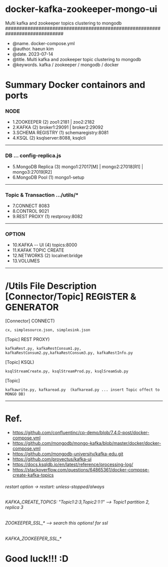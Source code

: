 # docker-kafka-zookeeper-mongo-ui
Multi kafka and zookeeper topics clustering to mongodb
#############################################################################
 - @name.   docker-compose.yml
 - @author. haeun kim
 - @date.   2023-07-14
 - @title.  Multi kafka and zookeeper topic clustering to mongodb
 - @keywords.  kafka / zookeeper / mongodb / docker

# Summary Docker containors and ports
### NODE

- 1.ZOOKEEPER         (2) zoo1:2181 | zoo2:2182 
- 2.KAFKA             (2) broker1:29091  |  broker2:29092     
- 3.SCHEMA REGISTRY   (1) schemaregistry:8081
- 4.KSQL              (2) ksqlserver:8088, ksqlcli  
---------------------------------------------------------------------------
### DB                    ... config-replica.js

- 5.MongoDB Replica   (3) mongo1:27017[M] | mongo2:27018[R1] | mongo3:27019[R2]     
- 6.MongoDB Pool      (1) mongo1-setup
---------------------------------------------------------------------------
### Topic & Transaction   .../utils/*  

- 7.CONNECT               8083
- 8.CONTROL               9021
- 9.REST PROXY        (1) restproxy:8082
---------------------------------------------------------------------------
### OPTION

- 10.KAFKA -- UI      (4) topics:8000
- 11.KAFAK TOPIC CREATE
- 12.NETWORKS         (2) localnet:bridge
- 13.VOLUMES
---------------------------------------------------------------------------
# /Utils File Description [Connector/Topic] REGISTER & GENERATOR
[Connector] CONNECT) 
```
cx, simplesource.json, simplesink.json
```
[Topic] REST PROXY)  
```
kafkaRest.py, kafkaRestConsum1.py, kafkaRestConsum2.py,kafkaRestConsum3.py, kafkaRestInfo.py
```
[Topic] KSQL) 
```
ksqlStreamCreate.py, ksqlStreamProd.py, ksqlSreamSub.py
```
[Topic] 
```
kafkawrite.py, kafkaread.py  (kafkaread.py ... insert Topic offect to MONGO DB)
```
---------------------------------------------------------------------------
# Ref. 
- https://github.com/confluentinc/cp-demo/blob/7.4.0-post/docker-compose.yml
- https://github.com/mongodb/mongo-kafka/blob/master/docker/docker-compose.yml
- https://github.com/mongodb-university/kafka-edu.git
- https://github.com/provectus/kafka-ui
- https://docs.ksqldb.io/en/latest/reference/processing-log/
- https://stackoverflow.com/questions/64865361/docker-compose-create-kafka-topics

###### restart option ->     restart: unless-stopped/always
###### KAFKA_CREATE_TOPICS: "Topic1:2:3,Topic2:1:1"  --> Topic1 partition 2, replica 3 
###### ZOOKEEPER_SSL_* --> search this options! for ssl
###### KAFKA_ZOOKEEPER_SSL_* 

# Good luck!!! :D
